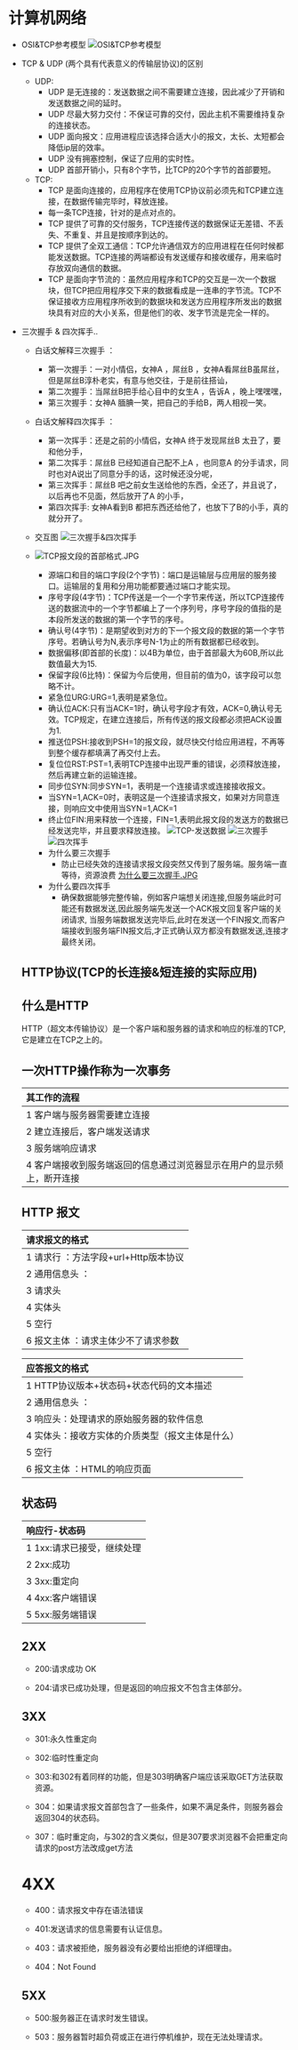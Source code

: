  # 计算机网络
 
 
 - OSI&TCP参考模型
  ![OSI&TCP参考模型](TO.JPG)
  
- TCP & UDP (两个具有代表意义的传输层协议)的区别
  - UDP: 
    - UDP 是无连接的：发送数据之间不需要建立连接，因此减少了开销和发送数据之间的延时。
    - UDP 尽最大努力交付：不保证可靠的交付，因此主机不需要维持复杂的连接状态。
    - UDP 面向报文：应用进程应该选择合适大小的报文，太长、太短都会降低ip层的效率。
    - UDP 没有拥塞控制，保证了应用的实时性。
    - UDP 首部开销小，只有8个字节，比TCP的20个字节的首部要短。
  - TCP:
    - TCP 是面向连接的，应用程序在使用TCP协议前必须先和TCP建立连接，在数据传输完毕时，释放连接。
    - 每一条TCP连接，针对的是点对点的。
    - TCP 提供了可靠的交付服务，TCP连接传送的数据保证无差错、不丢失、不重复、并且是按顺序到达的。
    - TCP 提供了全双工通信：TCP允许通信双方的应用进程在任何时候都能发送数据。TCP连接的两端都设有发送缓存和接收缓存，用来临时存放双向通信的数据。
    - TCP 是面向字节流的：虽然应用程序和TCP的交互是一次一个数据块，但TCP把应用程序交下来的数据看成是一连串的字节流。TCP不保证接收方应用程序所收到的数据块和发送方应用程序所发出的数据块具有对应的大小关系，但是他们的收、发字节流是完全一样的。
 - 三次握手 & 四次挥手..
     - 白话文解释三次握手 ：
         - 第一次握手：一对小情侣，女神A ，屌丝B ，女神A看屌丝B虽屌丝，但是屌丝B淳朴老实，有意与他交往，于是前往搭讪，
         - 第二次握手：当屌丝B把手给心目中的女生A ，告诉A ，晚上嘿嘿嘿，
         - 第三次握手：女神A 腼腆一笑，把自己的手给B，两人相视一笑。
     - 白话文解释四次挥手 ：
         - 第一次挥手：还是之前的小情侣，女神A 终于发现屌丝B 太丑了，要和他分手，
         - 第二次挥手：屌丝B 已经知道自己配不上A ，也同意A 的分手请求，同时也对A说出了同意分手的话，这时候还没分呢，     
         - 第三次挥手：屌丝B 吧之前女生送给他的东西，全还了，并且说了，以后再也不见面，然后放开了A 的小手，
         - 第四次挥手: 女神A看到B 都把东西还给他了，也放下了B的小手，真的就分开了。
     - 交互图
          ![三次握手&四次挥手](3&4.JPG)
        
        
   - ![TCP报文段的首部格式.JPG](TCP报文段的首部格式.JPG)
     - 源端口和目的端口字段(2个字节)：端口是运输层与应用层的服务接口。运输层的复用和分用功能都要通过端口才能实现。
     - 序号字段(4字节)：TCP传送是一个一个字节来传送，所以TCP连接传送的数据流中的一个字节都编上了一个序列号，序号字段的值指的是本段所发送的数据的第一个字节的序号。
     - 确认号(4字节)：是期望收到对方的下一个报文段的数据的第一个字节序号。若确认号为N,表示序号N-1为止的所有数据都已经收到。
     - 数据偏移(即首部的长度)：以4B为单位，由于首部最大为60B,所以此数值最大为15.
     - 保留字段(6比特)：保留为今后使用，但目前的值为0，该字段可以忽略不计。
     - 紧急位URG:URG=1,表明是紧急位。
     - 确认位ACK:只有当ACK=1时，确认号字段才有效，ACK=0,确认号无效。TCP规定，在建立连接后，所有传送的报文段都必须把ACK设置为1.
     - 推送位PSH:接收到PSH=1的报文段，就尽快交付给应用进程，不再等到整个缓存都填满了再交付上去。
     - 复位位RST:PST=1,表明TCP连接中出现严重的错误，必须释放连接，然后再建立新的运输连接。
     - 同步位SYN:同步SYN=1，表明是一个连接请求或连接接收报文。
     - 当SYN=1,ACK=0时，表明这是一个连接请求报文，如果对方同意连接，则响应文中使用当SYN=1,ACK=1
     - 终止位FIN:用来释放一个连接，FIN=1,表明此报文段的发送方的数据已经发送完毕，并且要求释放连接。
       ![TCP-发送数据](TCP-发送数据.jpg)
       ![三次握手](三次握手.jpg)
       ![四次挥手](四次挥手.jpg)
     - 为什么要三次握手
       - 防止已经失效的连接请求报文段突然又传到了服务端。服务端一直等待，资源浪费
        [为什么要三次握手.JPG](为什么要三次握手.JPG)
     - 为什么要四次挥手
       - 确保数据能够完整传输，例如客户端想关闭连接,但服务端此时可能还有数据发送,因此服务端先发送一个ACK报文回复客户端的关闭请求, 当服务端数据发送完毕后,此时在发送一个FIN报文,而客户端接收到服务端FIN报文后,才正式确认双方都没有数据发送,连接才最终关闭。
 
   ## HTTP协议(TCP的长连接&短连接的实际应用)
   
   ## 什么是HTTP
     
   HTTP（超文本传输协议）是一个客户端和服务器的请求和响应的标准的TCP,它是建立在TCP之上的。
   
   ## 一次HTTP操作称为一次事务
   
   |其工作的流程|
   | :--------  |
   |1 客户端与服务器需要建立连接|
   |2 建立连接后，客户端发送请求|
   |3 服务端响应请求|
   |4 客户端接收到服务端返回的信息通过浏览器显示在用户的显示频上，断开连接|
   
   ## HTTP 报文
   
   |请求报文的格式|
   | :--------  |
   |1 请求行  ：方法字段+url+Http版本协议|
   |2 通用信息头 ：|
   |3 请求头|
   |4 实体头|
   |5 空行|
   |6 报文主体 ：请求主体少不了请求参数|
   
   
   |应答报文的格式|
   | :--------  |
   |1 HTTP协议版本+状态码+状态代码的文本描述|
   |2 通用信息头 ：|
   |3 响应头：处理请求的原始服务器的软件信息|
   |4 实体头：接收方实体的介质类型（报文主体是什么）|
   |5 空行|
   |6 报文主体 ：HTML的响应页面|
   
   ## 状态码
   
   |响应行-状态码|
   | :--------  |
   |1 1xx:请求已接受，继续处理|
   |2 2xx:成功|
   |3 3xx:重定向|
   |4 4xx:客户端错误|
   |5 5xx:服务端错误|
   
   ## 2XX
   
   - 200:请求成功 OK
   
   - 204:请求已成功处理，但是返回的响应报文不包含主体部分。
   
   ## 3XX
   
   - 301:永久性重定向
   
   - 302:临时性重定向
   
   - 303:和302有着同样的功能，但是303明确客户端应该采取GET方法获取资源。
   
   - 304：如果请求报文首部包含了一些条件，如果不满足条件，则服务器会返回304的状态码。
   
   - 307：临时重定向，与302的含义类似，但是307要求浏览器不会把重定向请求的post方法改成get方法
   
   # 4XX
   
   - 400：请求报文中存在语法错误
   
   - 401:发送请求的信息需要有认证信息。
   
   - 403：请求被拒绝，服务器没有必要给出拒绝的详细理由。
   
   - 404：Not Found
   
   ## 5XX
   
   - 500:服务器正在请求时发生错误。
   
   - 503：服务器暂时超负荷或正在进行停机维护，现在无法处理请求。
   
   
   
   
   
   
   
   
   
   
   
   
   
   
   
   
   
   
   
   
   
   
   
   
   
   
   
   
   
   
   
    
   
   